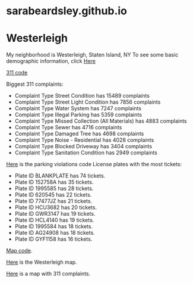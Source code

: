 # sarabeardsley.github.io
# Westerleigh

My neighborhood is Westerleigh, Staten Island, NY
To see some basic demographic information, click [Here](https://github.com/sarabeardsley/Westerleigh/blob/master/My%20neighborhood%20HW%20%231.pdf)

[311 code](https://github.com/sarabeardsley/Westerleigh/blob/master/311complaints.py)

Biggest 311 complaints:
 * Complaint Type Street Condition has 15489 complaints
 * Complaint Type Street Light Condition has 7856 complaints
 * Complaint Type Water System has 7247 complaints
 * Complaint Type Illegal Parking has 5359 complaints
 * Complaint Type Missed Collection (All Materials) has 4883 complaints
 * Complaint Type Sewer has 4716 complaints
 * Complaint Type Damaged Tree has 4698 complaints
 * Complaint Type Noise - Residential has 4028 complaints
 * Complaint Type Blocked Driveway has 3404 complaints
 * Complaint Type Sanitation Condition has 2949 complaints

[Here](https://github.com/sarabeardsley/Westerleigh/blob/master/parking_violations_code.py) is the parking violations code
License plates with the most tickets:
* Plate ID BLANKPLATE has 74 tickets.
* Plate ID 152758A has 35 tickets.
* Plate ID 1995585 has 28 tickets.
* Plate ID 620545 has 22 tickets.
* Plate ID 77477JZ has 21 tickets.
* Plate ID HCU3682 has 20 tickets.
* Plate ID GWR3147 has 19 tickets.
* Plate ID HCL4140 has 19 tickets.
* Plate ID 1995584 has 18 tickets.
* Plate ID AG24908 has 18 tickets.
* Plate ID GYF1158 has 16 tickets.

[Map code](https://github.com/sarabeardsley/Westerleigh/blob/master/westerleigh%20map%20code.py).


[Here](https://github.com/sarabeardsley/Westerleigh/blob/master/map%20(1).geojson) is the Westerleigh map.


[Here](https://github.com/sarabeardsley/Westerleigh/blob/master/Screen%20Shot%202017-03-30%20at%207.12.24%20PM.png) is a map with 311 complaints.
